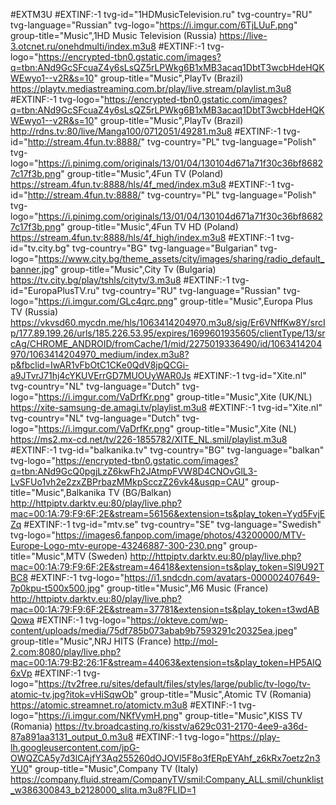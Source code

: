 #EXTM3U
#EXTINF:-1 tvg-id="1HDMusicTelevision.ru" tvg-country="RU" tvg-language="Russian" tvg-logo="https://i.imgur.com/6TjLUuF.png" group-title="Music",1HD Music Television (Russia) 
https://live-3.otcnet.ru/onehdmulti/index.m3u8
#EXTINF:-1 tvg-logo="https://encrypted-tbn0.gstatic.com/images?q=tbn:ANd9GcSFcuaZ4y6sLsQZ5rLPWkg6B1xMB3acaq1DbtT3wcbHdeHQKWEwyo1--v2R&s=10" group-title="Music",PlayTv (Brazil)
https://playtv.mediastreaming.com.br/play/live.stream/playlist.m3u8
#EXTINF:-1 tvg-logo="https://encrypted-tbn0.gstatic.com/images?q=tbn:ANd9GcSFcuaZ4y6sLsQZ5rLPWkg6B1xMB3acaq1DbtT3wcbHdeHQKWEwyo1--v2R&s=10" group-title="Music",PlayTv (Brazil)
http://rdns.tv:80/live/Manga100/0712051/49281.m3u8
#EXTINF:-1 tvg-id="http://stream.4fun.tv:8888/" tvg-country="PL" tvg-language="Polish" tvg-logo="https://i.pinimg.com/originals/13/01/04/130104d671a71f30c36bf86827c17f3b.png" group-title="Music",4Fun TV (Poland)
https://stream.4fun.tv:8888/hls/4f_med/index.m3u8
#EXTINF:-1 tvg-id="http://stream.4fun.tv:8888/" tvg-country="PL" tvg-language="Polish" tvg-logo="https://i.pinimg.com/originals/13/01/04/130104d671a71f30c36bf86827c17f3b.png" group-title="Music",4Fun TV HD (Poland)
https://stream.4fun.tv:8888/hls/4f_high/index.m3u8
#EXTINF:-1 tvg-id="tv.city.bg" tvg-country="BG" tvg-language="Bulgarian" tvg-logo="https://www.city.bg/theme_assets/city/images/sharing/radio_default_banner.jpg" group-title="Music",City Tv (Bulgaria)
https://tv.city.bg/play/tshls/citytv/3.m3u8
#EXTINF:-1 tvg-id="EuropaPlusTV.ru" tvg-country="RU" tvg-language="Russian" tvg-logo="https://i.imgur.com/GLc4qrc.png" group-title="Music",Europa Plus TV (Russia)
https://vkvsd60.mycdn.me/hls/1063414204970.m3u8/sig/Er6VNffKw8Y/srcIp/177.89.199.26/urls/185.226.53.95/expires/1699601935605/clientType/13/srcAg/CHROME_ANDROID/fromCache/1/mid/2275019336490/id/1063414204970/1063414204970_medium/index.m3u8?p&fbclid=IwAR1vFbOtC1CKe0QdV8jpQCGi-a9JTvrJ71hj4cYKUVErrGD7MUOUyWAR0Js
#EXTINF:-1 tvg-id="Xite.nl" tvg-country="NL" tvg-language="Dutch" tvg-logo="https://i.imgur.com/VaDrfKr.png" group-title="Music",Xite (UK/NL)
https://xite-samsung-de.amagi.tv/playlist.m3u8
#EXTINF:-1 tvg-id="Xite.nl" tvg-country="NL" tvg-language="Dutch" tvg-logo="https://i.imgur.com/VaDrfKr.png" group-title="Music",Xite (NL)
https://ms2.mx-cd.net/tv/226-1855782/XITE_NL.smil/playlist.m3u8
#EXTINF:-1 tvg-id="balkanika.tv" tvg-country="BG" tvg-language="balkan" tvg-logo="https://encrypted-tbn0.gstatic.com/images?q=tbn:ANd9GcQ0pgjLzZ6kwFh2JAtmpFVW8D4CNOvGlL3-LvSFUo1vh2e2zxZBPrbazMMkpScczZ26vk4&usqp=CAU" group-title="Music",Balkanika TV (BG/Balkan)
http://httpiptv.darktv.eu:80/play/live.php?mac=00:1A:79:F9:6F:2E&stream=56156&extension=ts&play_token=Yyd5FvjEZq
#EXTINF:-1 tvg-id="mtv.se" tvg-country="SE" tvg-language="Swedish" tvg-logo="https://images6.fanpop.com/image/photos/43200000/MTV-Europe-Logo-mtv-europe-43246887-300-230.png" group-title="Music",MTV (Sweden)
http://httpiptv.darktv.eu:80/play/live.php?mac=00:1A:79:F9:6F:2E&stream=46418&extension=ts&play_token=Sl9U92TBC8
#EXTINF:-1 tvg-logo="https://i1.sndcdn.com/avatars-000002407649-7p0kpu-t500x500.jpg" group-title="Music",M6 Music (France)
http://httpiptv.darktv.eu:80/play/live.php?mac=00:1A:79:F9:6F:2E&stream=37781&extension=ts&play_token=t3wdABQowa
#EXTINF:-1 tvg-logo="https://okteve.com/wp-content/uploads/media/75df785b073abab9b7593291c20325ea.jpeg" group-title="Music",NRJ HITS (France)
http://mol-2.com:8080/play/live.php?mac=00:1A:79:B2:26:1F&stream=44063&extension=ts&play_token=HP5AIQ6xVp
#EXTINF:-1 tvg-logo="https://tv2free.ru/sites/default/files/styles/large/public/tv-logo/tv-atomic-tv.jpg?itok=vHiSqwOb" group-title="Music",Atomic TV (Romania)
https://atomic.streamnet.ro/atomictv.m3u8
#EXTINF:-1 tvg-logo="https://i.imgur.com/NKfVymH.png" group-title="Music",KISS TV (Romania)
https://tv.broadcasting.ro/kisstv/a629c031-2170-4ee9-a36d-87a891aa3131_output_0.m3u8
#EXTINF:-1 tvg-logo="https://play-lh.googleusercontent.com/jpG-OWQZCA5y7d3lCAjfY3Aq255260dOJOVl5F8o3fERpEYAhf_z6kRx7oetz2n3YU0" group-title="Music",Company TV (Italy)
https://company.fluid.stream/CompanyTV/smil:Company_ALL.smil/chunklist_w386300843_b2128000_slita.m3u8?FLID=1


